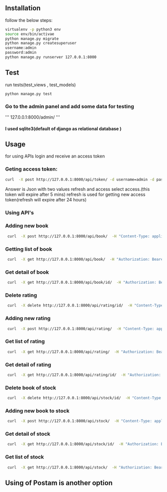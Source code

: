 ## Installation
follow the below steps: 

```bash
virtualenv -p python3 env
source env/bin/activae 
python manage.py migrate 
python manage.py createsuperuser
username:admin
password:admin
python manage.py runserver 127.0.0.1:8000
```

## Test
run tests(test_views , test_models)
```bass
python manage.py test
```

### Go to the admin panel and add some data for testing 
'''
127.0.0.1:8000/admin/
''' 
#### I used sqlite3(default of django as relational database )
## Usage
for using APIs login and receive an access token

### Geting access token:
```bash
curl  -X post http://127.0.0.1:8000/api/token/ -d username=admin -d password=admin

```
Answer is Json with two values refresh and access 
select access.(this token will expire after 5 mins)
refresh is used for getting new access token(refresh will expire after 24 hours)

### Using API's

### Adding new book 
```bash
 curl  -X post http://127.0.0.1:8000/api/book/  -H "Content-Type: application/json ,Authorization: Bearer MYTOKEN"  -d '{"name":"xyz","price":"xyz", "author":"xyz", "publisher":"xyz"}'

```

### Getting list of book 
```bash
 curl  -X get http://127.0.0.1:8000/api/book/  -H "Authorization: Bearer MYTOKEN"

```

### Get detail of book 
```bash
 curl  -X get http://127.0.0.1:8000/api/book/id/  -H "Authorization: Bearer MYTOKEN"

```

### Delete rating
```bash
 curl  -X delete http://127.0.0.1:8000/api/rating/id/  -H "Content-Type: application/json ,Authorization: Bearer MYTOKEN" 

```

### Adding new rating 
```bash
 curl  -X post http://127.0.0.1:8000/api/rating/  -H "Content-Type: application/json ,Authorization: Bearer MYTOKEN"  -d '{"user"="xyz", "book"="xyz", "rating":"yxz"}'

```

### Get list of rating 
```bash
 curl  -X get http://127.0.0.1:8000/api/rating/  -H "Authorization: Bearer MYTOKEN"

```

### Get detail of rating 
```bash
 curl  -X get http://127.0.0.1:8000/api/rating/id/  -H "Authorization: Bearer MYTOKEN"

```

### Delete book of stock
```bash
 curl  -X delete http://127.0.0.1:8000/api/stock/id/  -H "Content-Type: application/json ,Authorization: Bearer MYTOKEN" 

```

### Adding new book to stock 
```bash
 curl  -X post http://127.0.0.1:8000/api/stock/  -H "Content-Type: application/json ,Authorization: Bearer MYTOKEN"  -d '{"book":"xyz","in_stock":"xyz","quantity":"xyz"}'

```

### Get detail of stock
```bash
 curl  -X get http://127.0.0.1:8000/api/stock/id/  -H "Authorization: Bearer MYTOKEN"

```

### Get list of stock
```bash
 curl  -X get http://127.0.0.1:8000/api/stock/  -H "Authorization: Bearer MYTOKEN"

```

## Using of Postam is another option
